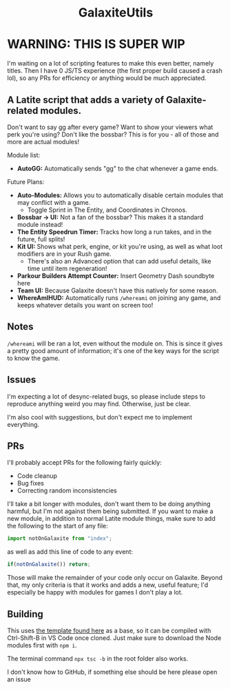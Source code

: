 <h1 align="center">GalaxiteUtils</h1>

# WARNING: THIS IS SUPER WIP
I'm waiting on a lot of scripting features to make this even better, namely titles. Then I have 0 JS/TS experience (the first proper build caused a crash lol), so any PRs for efficiency or anything would be much appreciated.

## A Latite script that adds a variety of Galaxite-related modules.
Don't want to say gg after every game? Want to show your viewers what perk you're using? Don't like the bossbar? This is for you - all of those and more are actual modules!

Module list:
- **AutoGG:** Automatically sends "gg" to the chat whenever a game ends.

Future Plans:
- **Auto-Modules:** Allows you to automatically disable certain modules that may conflict with a game.
  - Toggle Sprint in The Entity, and Coordinates in Chronos.
- **Bossbar -> UI:** Not a fan of the bossbar? This makes it a standard module instead!
- **The Entity Speedrun Timer:** Tracks how long a run takes, and in the future, full splits!
- **Kit UI:** Shows what perk, engine, or kit you're using, as well as what loot modifiers are in your Rush game.
  - There's also an Advanced option that can add useful details, like time until item regeneration!
- **Parkour Builders Attempt Counter:** Insert Geometry Dash soundbyte here
- **Team UI:** Because Galaxite doesn't have this natively for some reason.
- **WhereAmIHUD:** Automatically runs `/whereami` on joining any game, and keeps whatever details you want on screen too!

## Notes
`/whereami` will be ran a lot, even without the module on. This is since it gives a pretty good amount of information; it's one of the key ways for the script to know the game.

## Issues
I'm expecting a lot of desync-related bugs, so please include steps to reproduce anything weird you may find. Otherwise, just be clear.

I'm also cool with suggestions, but don't expect me to implement everything.

## PRs
I'll probably accept PRs for the following fairly quickly:
- Code cleanup
- Bug fixes
- Correcting random inconsistencies

I'll take a bit longer with modules, don't want them to be doing anything harmful, but I'm not against them being submitted. If you want to make a new module, in addition to normal Latite module things, make sure to add the following to the start of any file:
```ts
import notOnGalaxite from "index";
```
as well as add this line of code to any event:
```ts
if(notOnGalaxite()) return;
```
Those will make the remainder of your code only occur on Galaxite. Beyond that, my only criteria is that it works and adds a new, useful feature; I'd especially be happy with modules for games I don't play a lot.

## Building
This uses [the template found here](https://github.com/LatiteScripting/Template) as a base, so it can be compiled with Ctrl-Shift-B in VS Code once cloned. Just make sure to download the Node modules first with `npm i`.

The terminal command `npx tsc -b` in the root folder also works.

I don't know how to GitHub, if something else should be here please open an issue